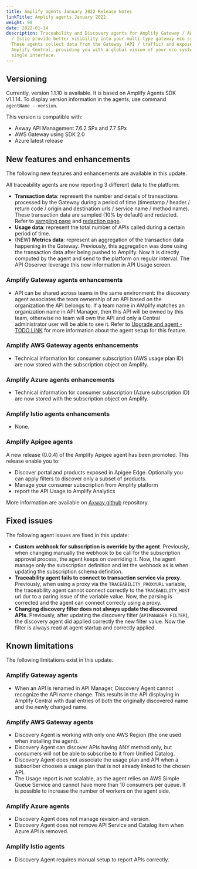 ```yaml
---
title: Amplify agents January 2022 Release Notes
linkTitle: Amplify agents January 2022
weight: 90
date: 2022-01-14
description: Traceability and Discovery agents for Amplify Gateway / AWS / Azure
  / Istio provide better visibility into your multi-type gateway eco system.
  These agents collect data from the Gateway (API / traffic) and expose it in
  Amplify Central, providing you with a global vision of your eco system from a
  single interface.
---
```


## Versioning

Currently, version 1.1.10 is available. It is based on Amplify Agents SDK v1.1.14.
To display version information in the agents, use command `agentName --version`.

This version is compatible with:

* Axway API Management 7.6.2 SPx and 7.7 SPx
* AWS Gateway using SDK 2.0
* Azure latest release

## New features and enhancements

The following new features and enhancements are available in this update.

All traceability agents are now reporting 3 different data to the platform:

* **Transaction data**:  represent the number and details of transactions processed by the Gateway during a period of time (timestamp / header / return code / origin and destination urls / service name / method name). These transaction data are sampled (10% by default) and redacted. Refer to [sampling page](/docs/connect_manage_environ/connected_agent_common_reference/trace_sampling) and [redaction page](/docs/connect_manage_environ/connected_agent_common_reference/trace_redaction).
* **Usage data**: represent the total number of APIs called during a certain period of time.
* (NEW) **Metrics data**: represent an aggregation of the transaction data happening in the Gateway. Previously, this aggregation was done using the transaction data after being pushed to Amplify. Now it is directly computed by the agent and send to the platform on regular interval. The API Observer leverage this new information in API Usage screen.

### Amplify Gateway agents enhancements

* API can be shared across teams in the same environment: the discovery agent associates the team ownership of an API based on the organization the API belongs to. If a team name in AMplify matches an organization name in API Manager, then this API will be owned by this team, otherwise no team will own the API and only a Central administrator user will be able to see it. Refer to [Upgrade and agent - TODO LINK](/docs/connect_manage_environ/connected_agent_common_reference/upgrade_agent#) for more information about the agent setup for this feature.

### Amplify AWS Gateway agents enhancements

* Technical information for consumer subscription (AWS usage plan ID) are now stored with the subscription object on Amplify.

### Amplify Azure agents enhancements

* Technical information for consumer subscription (Azure subscription ID) are now stored with the subscription object on Amplify.

### Amplify Istio agents enhancements

* None.

### Amplify Apigee agents

A new release (0.0.4) of the Amplify Apigee agent has been promoted. This release enable you to:

* Discover portal and products exposed in Apigee Edge. Optionally you can apply filters to discover only a subset of products.
* Manage your consumer subscription from Amplify platform
* report the API Usage to Amplify Analytics

More information are available on [Axway github](https://github.com/Axway/agents-apigee) repository.

## Fixed issues

The following agent issues are fixed in this update:

* **Custom webhook for subscription is override by the agent**. Previously, when changing manually the webhook to be call for the subscription approval process, the agent keeps on overriding it. Now, the agent manage only the subscription definition and let the webhook as is when updating the subscription schema definition.
* **Traceability agent fails to connect to transaction service via proxy**. Previously, when using a proxy via the `TRACEABILITY_PROXYURL` variable, the traceability agent cannot connect correctly to the `TRACEABILITY_HOST` url dur to a paring issue of the variable value. Now, the parsing is corrected and the agent can connect correcly using a proxy.
* **Changing discovery filter does not always update the discovered APIs**. Previously, after updating the discovery filter (`APIMANAGER_FILTER`), the discovery agent did applied correctly the new filter value. Now the filter is always read at agent startup and correctly applied.

## Known limitations

The following limitations exist in this update.

### Amplify Gateway agents

* When an API is renamed in API Manager, Discovery Agent cannot recognize the API name change. This results in the API displaying in Amplify Central with dual entries of both the originally discovered name and the newly changed name.

### Amplify AWS Gateway agents

* Discovery Agent is working with only one AWS Region (the one used when installing the agent).
* Discovery Agent can discover APIs having ANY method only, but consumers will not be able to subscribe to it from Unified Catalog.
* Discovery Agent does not associate the usage plan and API when a subscriber chooses a usage plan that is not already linked to the chosen API.
* The Usage report is not scalable, as the agent relies on AWS Simple Queue Service and cannot have more than 10 consumers per queue. It is possible to increase the number of workers on the agent side.

### Amplify Azure agents

* Discovery Agent does not manage revision and version.
* Discovery Agent does not remove API Service and Catalog item when Azure API is removed.

### Amplify Istio agents

* Discovery Agent requires manual setup to report APIs correctly.
